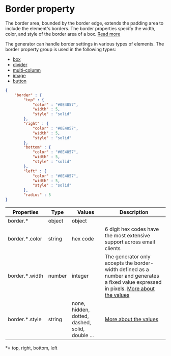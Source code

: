 # Border property

The border area, bounded by the border edge, extends the padding area to include the element's borders. The border properties specify the width, color, and style of the border area of a box. [Read more](https://developer.mozilla.org/en-US/docs/Web/CSS/border)

The generator can handle border settings in various types of elements. The border property group is used in the following types:
 - [box](../../elements/box/README.md)
 - [divider](../../elements/divider/README.md)
 - [multi-column](../../elements/multicolumn/README.md)
 - [image](../../elements/divider/README.md)
 - [button](../../elements/button/README.md)

```json
{
    "border" : {
        "top" : {
            "color" : "#0E4857",
            "width" : 5,
            "style" : "solid"
        },
        "right" : {
            "color" : "#0E4857",
            "width" : 5,
            "style" : "solid"
        },
        "bottom" : {
            "color" : "#0E4857",
            "width" : 5,
            "style" : "solid"
        },
        "left" : {
            "color" : "#0E4857",
            "width" : 5,
            "style" : "solid"
        },
        "radius" : 5
}
```

| Properties | Type | Values | Description |
| --- | --- | --- | ---
| border.* | object | object |
| border.*.color | string | hex code | 6 digit hex codes have the most extensive support across email clients
| border.*.width | number | integer | The generator only accepts the border-width defined as a number and generates a fixed value expressed in pixels. [More about the values](https://developer.mozilla.org/en-US/docs/Web/CSS/border-top-width)
| border.*.style | string | none, hidden, dotted, dashed, solid, double ... | [More about the values](https://developer.mozilla.org/en-US/docs/Web/CSS/border-top-style)


*= top, right, bottom, left

